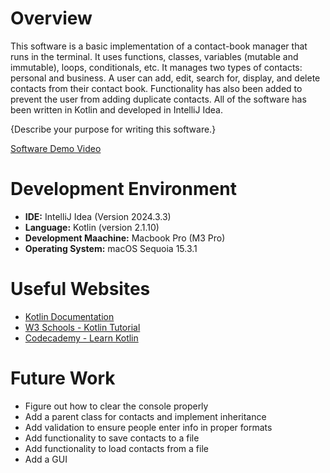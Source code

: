# Overview

This software is a basic implementation of a contact-book manager that runs in the terminal. It uses functions, classes, variables (mutable and immutable), loops, conditionals, etc. It manages two types of contacts: personal and business. A user can add, edit, search for, display, and delete contacts from their contact book. Functionality has also been added to prevent the user from adding duplicate contacts. All of the software has been written in Kotlin and developed in IntelliJ Idea. 

{Describe your purpose for writing this software.}

[Software Demo Video](http://youtube.link.goes.here)

# Development Environment

- **IDE:** IntelliJ Idea (Version 2024.3.3)
- **Language:** Kotlin (version 2.1.10)
- **Development Maachine:** Macbook Pro (M3 Pro)
- **Operating System:** macOS Sequoia 15.3.1

# Useful Websites

- [Kotlin Documentation](https://kotlinlang.org/docs/home.html)
- [W3 Schools - Kotlin Tutorial](https://www.w3schools.com/kotlin/index.php)
- [Codecademy - Learn Kotlin](https://www.codecademy.com/learn/learn-kotlin)

# Future Work

- Figure out how to clear the console properly 
- Add a parent class for contacts and implement inheritance 
- Add validation to ensure people enter info in proper formats
- Add functionality to save contacts to a file 
- Add functionality to load contacts from a file
- Add a GUI